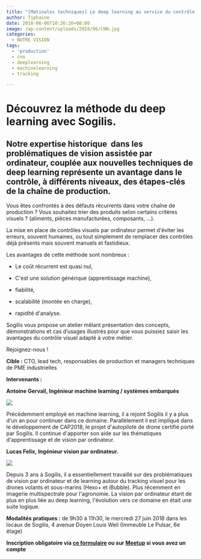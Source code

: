 ```yaml
---
title: "[Matinales techniques] Le deep learning au service du contrôle visuel en production : découverte des cas d'usages et démonstration le 27 juin"
author: Tiphaine
date: 2018-06-06T10:26:26+00:00
image: /wp-content/uploads/2018/06/CNN.jpg
categories:
  - NOTRE VISION
tags:
  - 'production'
  - cnn
  - deeplearning
  - machinelearning
  - tracking

---
```

# Découvrez la méthode du deep learning avec Sogilis.

## Notre expertise historique  dans les problématiques de vision assistée par ordinateur, couplée aux nouvelles techniques de deep learning représente un avantage dans le contrôle, à différents niveaux, des étapes-clés de la chaîne de production.

Vous êtes confrontés à des défauts récurrents dans votre chaîne de production ? Vous souhaitez trier des produits selon certains critères visuels ? (aliments, pièces manufacturées, composants, ...).

La mise en place de contrôles visuels par ordinateur permet d'éviter les erreurs, souvent humaines, ou tout simplement de remplacer des contrôles déjà présents mais souvent manuels et fastidieux.

Les avantages de cette méthode sont nombreux :

- Le coût récurrent est quasi nul,

- C'est une solution générique (apprentissage machine),

- fiabilité,

- scalabilité (montée en charge),

- rapidité d'analyse.

Sogilis vous propose un atelier mêlant présentation des concepts, démonstrations et cas d’usages illustrés pour que vous puissiez saisir les avantages du contrôle visuel adapté à votre métier.

Rejoignez-nous !

**Cible :** CTO, lead tech, responsables de production et managers techniques de PME industrielles

**Intervenants :**

**Antoine Gervail, Ingénieur machine learning / systèmes embarqués**

![](/img/2018/06/485_396_Antoine-Gervail.jpg)

Précédemment employé en machine learning, il a rejoint Sogilis il y a plus d'un an pour continuer dans ce domaine. Parallèlement il est impliqué dans le développement de CAP2018, le projet d'autopilote de drone certifié porté par Sogilis. Il continue d'apporter son aide sur les thématiques d'apprentissage et de vision par ordinateur.

**Lucas Felix, Ingénieur vision par ordinateur.**

![](/img/2018/06/483_256_Lucas-Felix.jpg)

Depuis 3 ans à Sogilis, il a essentiellement travaillé sur des problématiques de vision par ordinateur et de learning autour du tracking visuel pour les drones volants et sous-marins (Hexo+ et iBubble). Plus récemment en imagerie multispectrale pour l'agronomie. La vision par ordinateur étant de plus en plus liée au deep learning, l'évolution vers ce domaine en était une suite logique.

**Modalités pratiques :** de 9h30 à 11h30, le mercredi 27 juin 2018 dans les locaux de Sogilis, 4 avenue Doyen Louis Weil (Immeuble Le Pulsar, 6e étage)

**Inscription obligatoire via [ce formulaire][1] ou sur [Meetup][2] si vous avez un compte**

[1]: https://goo.gl/forms/9zcF5cNqLdoncVyw2
[2]: http://meetu.ps/e/Fnrdt/Bgx6T/f
